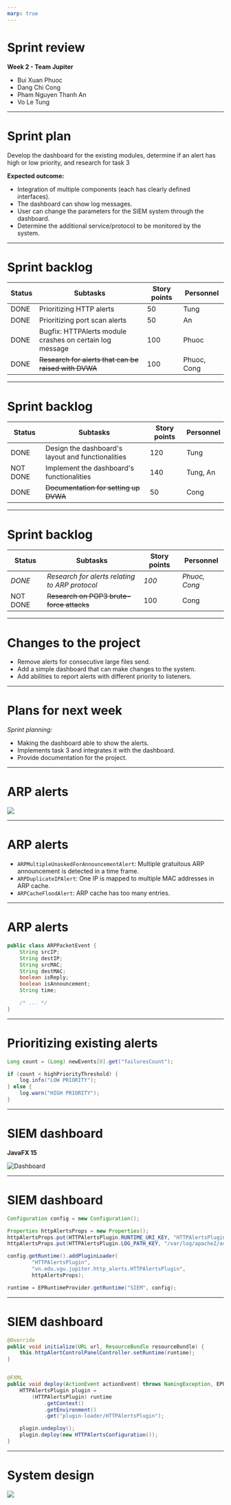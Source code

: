 ```yaml
---
marp: true
---
```


# Sprint review

**Week 2 - Team Jupiter**

+ Bui Xuan Phuoc
+ Dang Chi Cong
+ Pham Nguyen Thanh An
+ Vo Le Tung

---

# Sprint plan

Develop the dashboard for the existing modules, determine if an alert has high or low priority, and research for task 3

**Expected outcome:**

+ Integration of multiple components (each has clearly defined interfaces).
+ The dashboard can show log messages.
+ User can change the parameters for the SIEM system through the dashboard.
+ Determine the additional service/protocol to be monitored by the system.

---

# Sprint backlog

| Status |Subtasks | Story points | Personnel |
|--------|---------|----------------|-----------|
| DONE | Prioritizing HTTP alerts | 50 | Tung |
| DONE | Prioritizing port scan alerts | 50 | An |
| DONE | Bugfix: HTTPAlerts module crashes on certain log message | 100 | Phuoc |
| DONE | ~~Research for alerts that can be raised with DVWA~~ | 100 | Phuoc, Cong |

---

# Sprint backlog

| Status | Subtasks | Story points | Personnel |
|--------|----------|--------------|-----------|
| DONE | Design the dashboard's layout and functionalities | 120 | Tung |
| NOT DONE | Implement the dashboard's functionalities | 140 | Tung, An |
| DONE | ~~Documentation for setting up DVWA~~ | 50 | Cong |

---

# Sprint backlog

| Status | Subtasks | Story points | Personnel |
|--------|----------|--------------|-----------|
| *DONE* | *Research for alerts relating to ARP protocol* | *100* | *Phuoc, Cong* |
| NOT DONE | ~~Research on POP3 brute-force attacks~~ | 100 | Cong |

---

# Changes to the project

+ Remove alerts for consecutive large files send.
+ Add a simple dashboard that can make changes to the system.
+ Add abilities to report alerts with different priority to listeners.

---

# Plans for next week

*Sprint planning:*

+ Making the dashboard able to show the alerts.
+ Implements task 3 and integrates it with the dashboard.
+ Provide documentation for the project.

---

# ARP alerts

![](images/ARPAlerts.png)

---

# ARP alerts

* `ARPMultipleUnaskedForAnnouncementAlert`: Multiple gratuitous ARP announcement is detected in a time frame.
* `ARPDuplicateIPAlert`: One IP is mapped to multiple MAC addresses in ARP cache.
* `ARPCacheFloodAlert`: ARP cache has too many entries.

---

# ARP alerts

```java
public class ARPPacketEvent {
    String srcIP;
    String destIP;
    String srcMAC;
    String destMAC;
    boolean isReply;
    boolean isAnnouncement;
    String time;

    /* ... */
}
```

---

# Prioritizing existing alerts

```java
Long count = (Long) newEvents[0].get("failuresCount");

if (count < highPriorityThreshold) {
    log.info("LOW PRIORITY");
} else {
    log.warn("HIGH PRIORITY");
}
```

---

# SIEM dashboard

**JavaFX 15**

![Dashboard](images/Dashboard.png)

---

# SIEM dashboard

```java
Configuration config = new Configuration();

Properties httpAlertsProps = new Properties();
httpAlertsProps.put(HTTPAlertsPlugin.RUNTIME_URI_KEY, "HTTPAlertsPlugin");
httpAlertsProps.put(HTTPAlertsPlugin.LOG_PATH_KEY, "/var/log/apache2/access.log");

config.getRuntime().addPluginLoader(
        "HTTPAlertsPlugin",
        "vn.edu.vgu.jupiter.http_alerts.HTTPAlertsPlugin",
        httpAlertsProps);

runtime = EPRuntimeProvider.getRuntime("SIEM", config);
```

---

# SIEM dashboard

```java
@Override
public void initialize(URL url, ResourceBundle resourceBundle) {
    this.httpAlertControlPanelController.setRuntime(runtime);
}


@FXML
public void deploy(ActionEvent actionEvent) throws NamingException, EPUndeployException {
    HTTPAlertsPlugin plugin =
        (HTTPAlertsPlugin) runtime
            .getContext()
            .getEnvironment()
            .get("plugin-loader/HTTPAlertsPlugin");

    plugin.undeploy();
    plugin.deploy(new HTTPAlertsConfiguration());
}
```

---

# System design

![](images/Module.png)